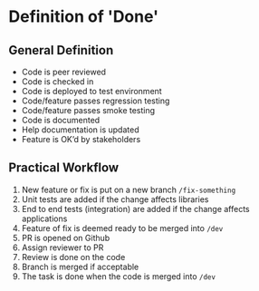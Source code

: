 # Definition of 'Done'

## General Definition

- Code is peer reviewed
- Code is checked in
- Code is deployed to test environment
- Code/feature passes regression testing
- Code/feature passes smoke testing
- Code is documented
- Help documentation is updated
- Feature is OK’d by stakeholders

## Practical Workflow

1. New feature or fix is put on a new branch `/fix-something`
1. Unit tests are added if the change affects libraries
1. End to end tests (integration) are added if the change affects applications
1. Feature of fix is deemed ready to be merged into `/dev`
1. PR is opened on Github
1. Assign reviewer to PR
1. Review is done on the code
1. Branch is merged if acceptable
1. The task is done when the code is merged into `/dev`
